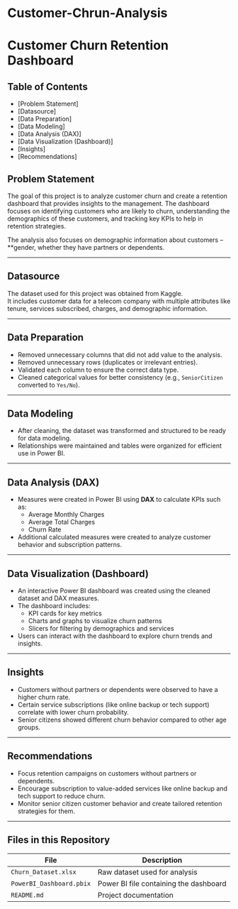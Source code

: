 # Customer-Chrun-Analysis

# Customer Churn Retention Dashboard

## Table of Contents
- [Problem Statement]
- [Datasource]
- [Data Preparation]
- [Data Modeling] 
- [Data Analysis (DAX)]  
- [Data Visualization (Dashboard)]
- [Insights]
- [Recommendations]



## Problem Statement
The goal of this project is to analyze customer churn and create a retention dashboard that provides insights to the management. The dashboard focuses on identifying customers who are likely to churn, understanding the demographics of these customers, and tracking key KPIs to help in retention strategies.  

The analysis also focuses on demographic information about customers – **gender, whether they have partners or dependents.  

---

## Datasource
The dataset used for this project was obtained from Kaggle.  
It includes customer data for a telecom company with multiple attributes like tenure, services subscribed, charges, and demographic information.  

---

## Data Preparation
- Removed unnecessary columns that did not add value to the analysis.  
- Removed unnecessary rows (duplicates or irrelevant entries).  
- Validated each column to ensure the correct data type.  
- Cleaned categorical values for better consistency (e.g., `SeniorCitizen` converted to `Yes/No`).  

---

## Data Modeling
- After cleaning, the dataset was transformed and structured to be ready for data modeling.  
- Relationships were maintained and tables were organized for efficient use in Power BI.  

---

## Data Analysis (DAX)
- Measures were created in Power BI using **DAX** to calculate KPIs such as:  
  - Average Monthly Charges  
  - Average Total Charges  
  - Churn Rate  
- Additional calculated measures were created to analyze customer behavior and subscription patterns.  

---

## Data Visualization (Dashboard)
- An interactive Power BI dashboard was created using the cleaned dataset and DAX measures.  
- The dashboard includes:  
  - KPI cards for key metrics  
  - Charts and graphs to visualize churn patterns  
  - Slicers for filtering by demographics and services  
- Users can interact with the dashboard to explore churn trends and insights.  

---

## Insights
- Customers without partners or dependents were observed to have a higher churn rate.  
- Certain service subscriptions (like online backup or tech support) correlate with lower churn probability.  
- Senior citizens showed different churn behavior compared to other age groups.  

---

## Recommendations
- Focus retention campaigns on customers without partners or dependents.  
- Encourage subscription to value-added services like online backup and tech support to reduce churn.  
- Monitor senior citizen customer behavior and create tailored retention strategies for them.  

---

## Files in this Repository
| File | Description |
|------|-------------|
| `Churn_Dataset.xlsx` | Raw dataset used for analysis |
| `PowerBI_Dashboard.pbix` | Power BI file containing the dashboard |
| `README.md` | Project documentation |
